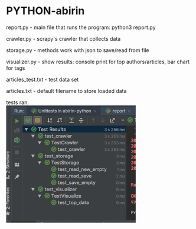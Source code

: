 # PYTHON-abirin

report.py - main file that runs the program:
python3 report.py


crawler.py - scrapy's crawler that collects data

storage.py - methods work with json to save/read from file

visualizer.py - show results: console print for top authors/articles, bar chart for tags

articles_test.txt - test data set

articles.txt - default filename to store loaded data

tests ran:  
![tests run screenshot](tests_run.png)